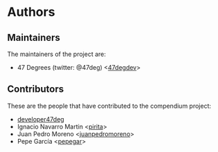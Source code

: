 # Authors

## Maintainers

The maintainers of the project are:

* 47 Degrees (twitter: @47deg) <[47degdev](https://github.com/47degdev)>

## Contributors

These are the people that have contributed to the compendium project:

* [developer47deg](https://github.com/developer47deg)
* Ignacio Navarro Martin <[pirita](https://github.com/pirita)>
* Juan Pedro Moreno <[juanpedromoreno](https://github.com/juanpedromoreno)>
* Pepe García <[pepegar](https://github.com/pepegar)>